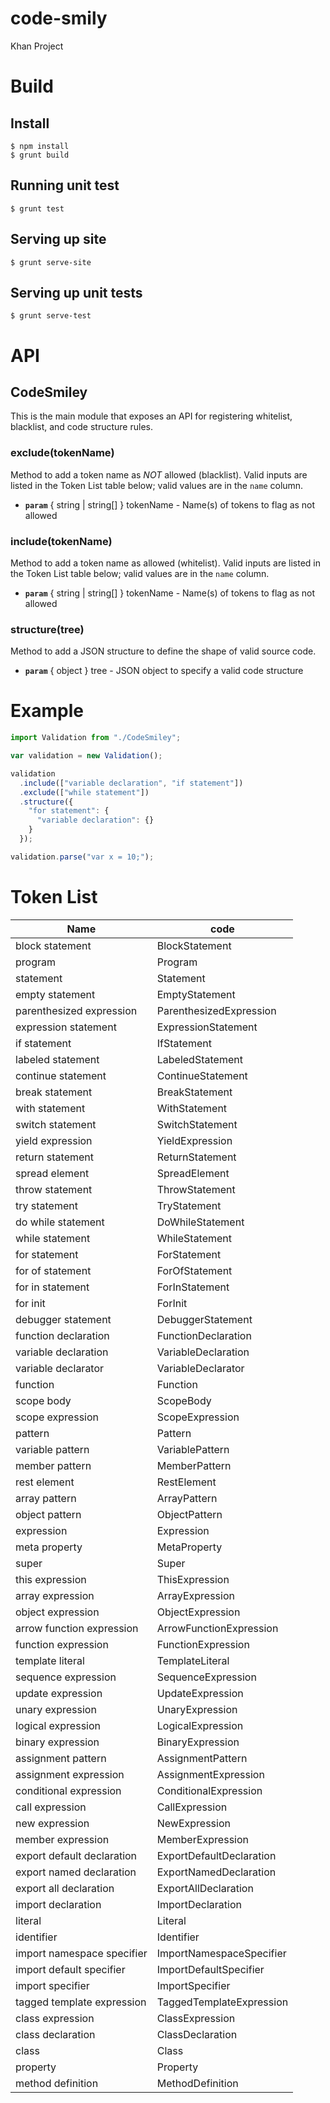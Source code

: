 # code-smily
Khan Project

# Build

## Install
```
$ npm install
$ grunt build
```

## Running unit test
```
$ grunt test
```

## Serving up site
```
$ grunt serve-site
```

## Serving up unit tests
```
$ grunt serve-test
```

# API

## CodeSmiley
This is the main module that exposes an API for registering whitelist, blacklist, and code structure rules.

### exclude(tokenName)

Method to add a token name as *NOT* allowed (blacklist). Valid inputs are listed in the Token List table below; valid values are in the `name` column.

- **`param`** { string | string[] } tokenName - Name(s) of tokens to flag as not allowed


### include(tokenName)

Method to add a token name as allowed (whitelist). Valid inputs are listed in the Token List table below; valid values are in the `name` column.

- **`param`** { string | string[] } tokenName - Name(s) of tokens to flag as not allowed

### structure(tree)

Method to add a JSON structure to define the shape of valid source code.

- **`param`** { object } tree - JSON object to specify a valid code structure


# Example

``` javascript
import Validation from "./CodeSmiley";

var validation = new Validation();

validation
  .include(["variable declaration", "if statement"])
  .exclude(["while statement"])
  .structure({
    "for statement": {
      "variable declaration": {}
    }
  });

validation.parse("var x = 10;");
```


# Token List

|Name|code|
|----|----|
|block statement|BlockStatement|
|program|Program|
|statement|Statement|
|empty statement|EmptyStatement|
|parenthesized expression|ParenthesizedExpression|
|expression statement|ExpressionStatement|
|if statement|IfStatement|
|labeled statement|LabeledStatement|
|continue statement|ContinueStatement|
|break statement|BreakStatement|
|with statement|WithStatement|
|switch statement|SwitchStatement|
|yield expression|YieldExpression|
|return statement|ReturnStatement|
|spread element|SpreadElement|
|throw statement|ThrowStatement|
|try statement|TryStatement|
|do while statement|DoWhileStatement|
|while statement|WhileStatement|
|for statement|ForStatement|
|for of statement|ForOfStatement|
|for in statement|ForInStatement|
|for init|ForInit|
|debugger statement|DebuggerStatement|
|function declaration|FunctionDeclaration|
|variable declaration|VariableDeclaration|
|variable declarator|VariableDeclarator|
|function|Function|
|scope body|ScopeBody|
|scope expression|ScopeExpression|
|pattern|Pattern|
|variable pattern|VariablePattern|
|member pattern|MemberPattern|
|rest element|RestElement|
|array pattern|ArrayPattern|
|object pattern|ObjectPattern|
|expression|Expression|
|meta property|MetaProperty|
|super|Super|
|this expression|ThisExpression|
|array expression|ArrayExpression|
|object expression|ObjectExpression|
|arrow function expression|ArrowFunctionExpression|
|function expression|FunctionExpression|
|template literal|TemplateLiteral|
|sequence expression|SequenceExpression|
|update expression|UpdateExpression|
|unary expression|UnaryExpression|
|logical expression|LogicalExpression|
|binary expression|BinaryExpression|
|assignment pattern|AssignmentPattern|
|assignment expression|AssignmentExpression|
|conditional expression|ConditionalExpression|
|call expression|CallExpression|
|new expression|NewExpression|
|member expression|MemberExpression|
|export default declaration|ExportDefaultDeclaration|
|export named declaration|ExportNamedDeclaration|
|export all declaration|ExportAllDeclaration|
|import declaration|ImportDeclaration|
|literal|Literal|
|identifier|Identifier|
|import namespace specifier|ImportNamespaceSpecifier|
|import default specifier|ImportDefaultSpecifier|
|import specifier|ImportSpecifier|
|tagged template expression|TaggedTemplateExpression|
|class expression|ClassExpression|
|class declaration|ClassDeclaration|
|class|Class|
|property|Property|
|method definition|MethodDefinition|
